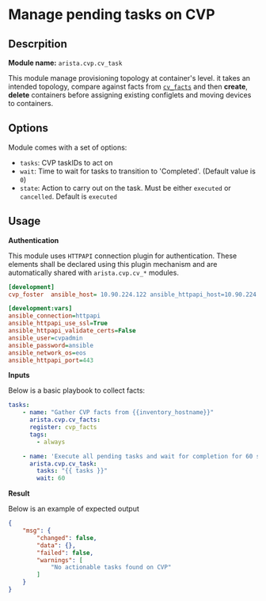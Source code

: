 # Manage pending tasks on CVP

## Descrpition

__Module name:__ `arista.cvp.cv_task`

This module manage provisioning topology at container's level. it takes an intended topology, compare against facts from [`cv_facts`](cv_facts.md) and then __create__, __delete__ containers before assigning existing configlets and moving devices to containers.

## Options

Module comes with a set of options:

- `tasks`: CVP taskIDs to act on
- `wait`: Time to wait for tasks to transition to 'Completed'. (Default value is `0`)
- `state`: Action to carry out on the task. Must be either `executed` or `cancelled`. Default is `executed`

## Usage

__Authentication__

This module uses `HTTPAPI` connection plugin for authentication. These elements shall be declared using this plugin mechanism and are automatically shared with `arista.cvp.cv_*` modules.

```ini
[development]
cvp_foster  ansible_host= 10.90.224.122 ansible_httpapi_host=10.90.224.122

[development:vars]
ansible_connection=httpapi
ansible_httpapi_use_ssl=True
ansible_httpapi_validate_certs=False
ansible_user=cvpadmin
ansible_password=ansible
ansible_network_os=eos
ansible_httpapi_port=443
```

__Inputs__

Below is a basic playbook to collect facts:

```yaml
tasks:
    - name: "Gather CVP facts from {{inventory_hostname}}"
      arista.cvp.cv_facts:
      register: cvp_facts
      tags:
        - always

    - name: 'Execute all pending tasks and wait for completion for 60 seconds'
      arista.cvp.cv_task:
        tasks: "{{ tasks }}"
        wait: 60
```

__Result__

Below is an example of expected output

```json
{
    "msg": {
        "changed": false, 
        "data": {}, 
        "failed": false, 
        "warnings": [
            "No actionable tasks found on CVP"
        ]
    }
}
```


